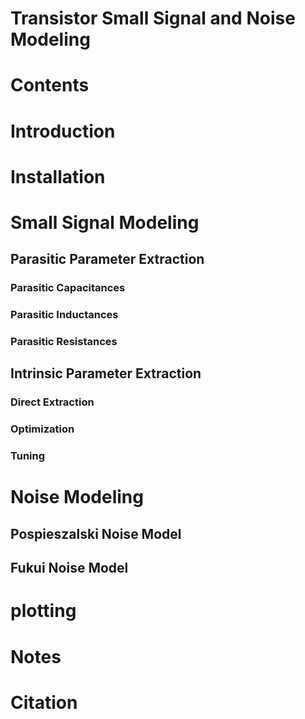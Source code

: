 # Transistor Small Signal and Noise Modeling

# Contents 

# Introduction 
# Installation 
# Small Signal Modeling 
## Parasitic Parameter Extraction 
### Parasitic Capacitances 
### Parasitic Inductances 
### Parasitic Resistances
## Intrinsic Parameter Extraction
### Direct Extraction
### Optimization 
### Tuning
# Noise Modeling 
## Pospieszalski Noise Model
## Fukui Noise Model
# plotting 
# Notes 
# Citation
